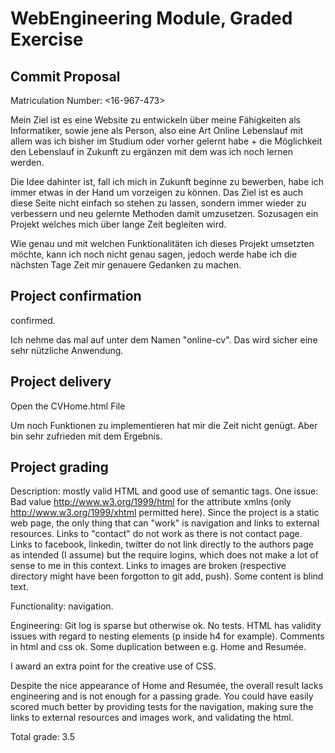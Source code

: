 # WebEngineering Module, Graded Exercise

## Commit Proposal

Matriculation Number: <16-967-473>

Mein Ziel ist es eine Website zu entwickeln über meine Fähigkeiten als Informatiker, sowie jene als Person,
also eine Art Online Lebenslauf mit allem was ich bisher im Studium oder vorher gelernt habe + die Möglichkeit
den Lebenslauf in Zukunft zu ergänzen mit dem was ich noch lernen werden.

Die Idee dahinter ist, fall ich mich in Zukunft beginne zu bewerben, habe ich immer etwas in der Hand um
vorzeigen zu können. Das Ziel ist es auch diese Seite nicht einfach so stehen zu lassen, sondern immer wieder
zu verbessern und neu gelernte Methoden damit umzusetzen. Sozusagen ein Projekt welches mich über lange Zeit
begleiten wird.

Wie genau und mit welchen Funktionalitäten ich dieses Projekt umsetzten möchte, kann ich noch nicht genau sagen, 
jedoch werde habe ich die nächsten Tage Zeit mir genauere Gedanken zu machen.

## Project confirmation

confirmed.

Ich nehme das mal auf unter dem Namen "online-cv".
Das wird sicher eine sehr nützliche Anwendung.


## Project delivery <to be filled by student>

Open the CVHome.html File

Um noch Funktionen zu implementieren hat mir die Zeit nicht genügt.
Aber bin sehr zufrieden mit dem Ergebnis.


## Project grading 

Description: mostly valid HTML and good use of semantic tags.
One issue: Bad value http://www.w3.org/1999/html for the attribute xmlns (only http://www.w3.org/1999/xhtml permitted here).
Since the project is a static web page, the only thing that can "work" is
navigation and links to external resources. Links to "contact" do not work as there is not contact page.
Links to facebook, linkedin, twitter do not link directly to the authors page as intended (I assume) but the
require logins, which does not make a lot of sense to me in this context.
Links to images are broken (respective directory might have been forgotton to git add, push).
Some content is blind text.

Functionality: navigation.

Engineering:
Git log is sparse but otherwise ok.
No tests. HTML has validity issues with regard to nesting elements (p inside h4 for example).
Comments in html and css ok.
Some duplication between e.g. Home and Resumée.

I award an extra point for the creative use of CSS.

Despite the nice appearance of Home and Resumée, the overall result lacks engineering and 
is not enough for a passing grade.
You could have easily scored much better by providing tests for the navigation, making sure the 
links to external resources and images work, and validating the html.

Total grade: 3.5
